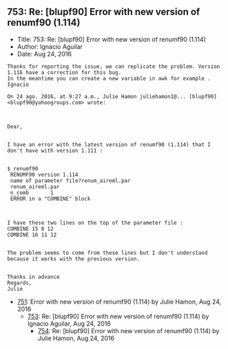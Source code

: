 ## 753: Re: [blupf90] Error with new version of renumf90 (1.114)

- Title: 753: Re: [blupf90] Error with new version of renumf90 (1.114)
- Author: Ignacio Aguilar
- Date: Aug 24, 2016
```
Thanks for reporting the issue, we can replicate the problem. Version 1.116 have a correction for this bug. 
In the meantime you can create a new variable in awk for example . 
Ignacio 
 
On 24 ago. 2016, at 9:27 a.m., Julie Hamon juliehamon1@... [blupf90] <blupf90@yahoogroups.com> wrote:



Dear,


I have an error with the latest version of renumf90 (1.114) that I don't have with version 1.111 :


$ renumf90 
 RENUMF90 version 1.114
 name of parameter file?renum_aireml.par
 renum_aireml.par
 n_comb 	  1
 ERROR in a "COMBINE" block



I have these two lines on the top of the parameter file : 
COMBINE 15 8 12
COMBINE 16 11 12


The problem seems to come from these lines but I don't understand because it works with the previous version.


Thanks in advance
Regards,
Julie
```

- [751](0751.md): Error with new version of renumf90 (1.114) by Julie Hamon, Aug 24, 2016
    - [753](0753.md): Re: [blupf90] Error with new version of renumf90 (1.114) by Ignacio Aguilar, Aug 24, 2016
        - [754](0754.md): Re: [blupf90] Error with new version of renumf90 (1.114) by Julie Hamon, Aug 24, 2016
